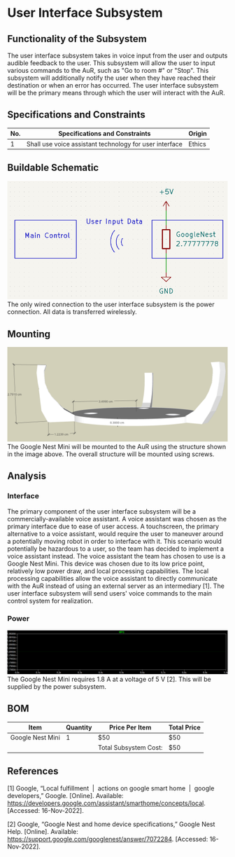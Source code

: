 # User Interface Subsystem

## Functionality of the Subsystem
The user interface subsystem takes in voice input from the user and outputs audible feedback to the user. This subsystem will allow the user to input various commands to the AuR, such as "Go to room #" or "Stop". This subsystem will additionally notify the user when they have reached their destination or when an error has occurred. The user interface subsystem will be the primary means through which the user will interact with the AuR.

## Specifications and Constraints
| No. | Specifications and Constraints | Origin |
|-|-|-|
| 1 | Shall use voice assistant technology for user interface | Ethics |

## Buildable Schematic
![schematic](https://github.com/Hawk652/Capstone-Guidance-Robot/blob/03a6a551ad9f161dd7dff29d745d47c6f72b98c4/Documentation/Images/user_interface_schematic.png)
The only wired connection to the user interface subsystem is the power connection. All data is transferred wirelessly.

## Mounting
![mount](https://github.com/Hawk652/Capstone-Guidance-Robot/blob/03a6a551ad9f161dd7dff29d745d47c6f72b98c4/Documentation/Images/NestMiniMount.png)
The Google Nest Mini will be mounted to the AuR using the structure shown in the image above. The overall structure will be mounted using screws.

## Analysis

### Interface
The primary component of the user interface subsystem will be a commercially-available voice assistant. A voice assistant was chosen as the primary interface due to ease of user access. A touchscreen, the primary alternative to a voice assistant, would require the user to maneuver around a potentially moving robot in order to interface with it. This scenario would potentially be hazardous to a user, so the team has decided to implement a voice assistant instead. The voice assistant the team has chosen to use is a Google Nest Mini. This device was chosen due to its low price point, relatively low power draw, and local processing capabilities. The local processing capabilities allow the voice assistant to directly communicate with the AuR instead of using an external server as an intermediary [1].
The user interface subsystem will send users' voice commands to the main control system for realization.

### Power
![simulation](https://github.com/Hawk652/Capstone-Guidance-Robot/blob/03a6a551ad9f161dd7dff29d745d47c6f72b98c4/Documentation/Images/user_interface_simulation.png)
The Google Nest Mini requires 1.8 A at a voltage of 5 V [2]. This will be supplied by the power subsystem.


## BOM
| Item | Quantity | Price Per Item | Total Price |
|-|-|-|-|
| Google Nest Mini | 1 | $50 | $50 |
| | | Total Subsystem Cost: | $50 |

## References

[1] Google, “Local fulfillment &nbsp;|&nbsp; actions on google smart home &nbsp;|&nbsp; google developers,” Google. [Online]. Available: https://developers.google.com/assistant/smarthome/concepts/local. [Accessed: 16-Nov-2022].

[2] Google, “Google Nest and home device specifications,” Google Nest Help. [Online]. Available: https://support.google.com/googlenest/answer/7072284. [Accessed: 16-Nov-2022]. 
